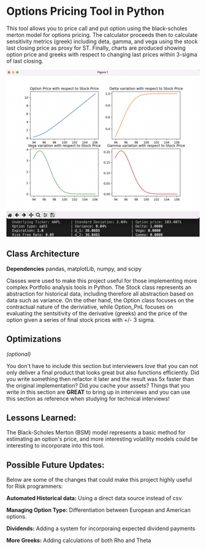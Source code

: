 # Options Pricing Tool in Python
This tool allows you to price call and put option using the black-scholes merton model for options pricing. The calculator proceeds then to calculate sensitivity metrics (greek) including deta, gamma, and vega using the stock last closing price as proxy for ST. Finally, charts are produced showing option price and greeks with respect to changing last prices within 3-sigma of last closing.

![alt tag](https://github.com/ijebir/options/blob/main/img/demo.png)

## Class Architecture

**Dependencies** pandas, matplotLib, numpy, and scipy

Classes were used to make this project useful for those implementing more complex Portfolio analysis tools in Python. The Stock class represents an abstraction for historical data, including therefore all abstraction based on data such as variance. On the other hand, the Option class focuses on the contractual nature of the deriviative, while Option_PnL focuses on evaluating the sentsitivity of the derivative (greeks) and the price of the option given a series of final stock prices with +/- 3 sigma.

## Optimizations
*(optional)*

You don't have to include this section but interviewers *love* that you can not only deliver a final product that looks great but also functions efficiently. Did you write something then refactor it later and the result was 5x faster than the original implementation? Did you cache your assets? Things that you write in this section are **GREAT** to bring up in interviews and you can use this section as reference when studying for technical interviews!

## Lessons Learned:

The Black-Scholes Merton (BSM) model represents a basic method for estimating an option's price, and more interesting volatility models could be interesting to incorporate into this tool.

## Possible Future Updates:
Below are some of the changes that could make this project highly useful for Risk programmers:

**Automated Historical data:** Using a direct data source instead of csv.

**Managing Option Type:** Differentiation between European and American options.

**Dividends:** Adding a system for incorporaing expected dividend payments

**More Greeks:** Adding calculations of both Rho and Theta